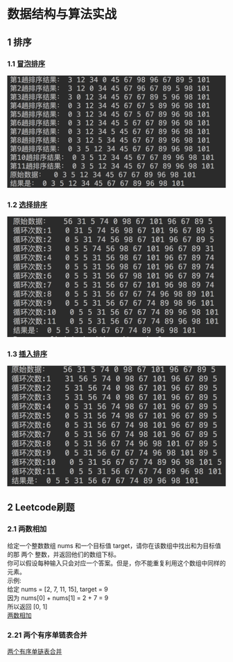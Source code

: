 # 数据结构与算法实战

## 1 排序
### 1.1 [冒泡排序](./sort/BubbleSort.java) 

![](./img/冒泡排序.png)

### 1.2 [选择排序](./sort/SelectionSort.java)

![](./img/选择排序.png)

### 1.3 [插入排序](./sort/InsertionSorting.java)

![](./img/插入排序.png)
## 2 Leetcode刷题
### 2.1 两数相加  
给定一个整数数组 nums 和一个目标值 target，请你在该数组中找出和为目标值的那 两个 整数，并返回他们的数组下标。  
你可以假设每种输入只会对应一个答案。但是，你不能重复利用这个数组中同样的元素。  
示例:  
给定 nums = [2, 7, 11, 15], target = 9  
因为 nums[0] + nums[1] = 2 + 7 = 9  
所以返回 [0, 1]  
[两数相加](./src/cn/luohua96/leetcode/Question1.java)
### 2.21 两个有序单链表合并
[两个有序单链表合并](./src/cn/luohua96/leetcode/Question21.java)
